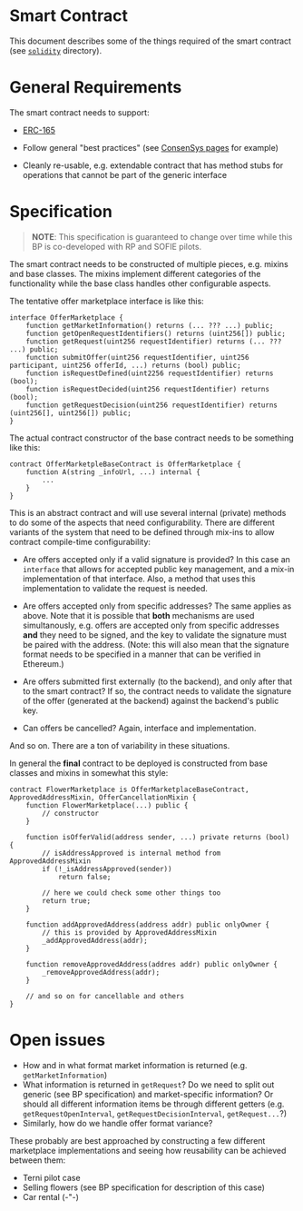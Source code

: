 Smart Contract
==============

This document describes some of the things required of the smart
contract (see [`solidity`](/solidity/) directory).

# General Requirements

The smart contract needs to support:

* [ERC-165](https://github.com/ethereum/EIPs/blob/master/EIPS/eip-165.md)

* Follow general "best practices" (see [ConsenSys
  pages](https://consensys.github.io/smart-contract-best-practices/)
  for example)
* Cleanly re-usable, e.g. extendable contract that has method stubs
  for operations that cannot be part of the generic interface

# Specification

> **NOTE**: This specification is guaranteed to change over time while
> this BP is co-developed with RP and SOFIE pilots.

The smart contract needs to be constructed of multiple pieces,
e.g. mixins and base classes. The mixins implement different
categories of the functionality while the base class handles other
configurable aspects.

The tentative offer marketplace interface is like this:

```
interface OfferMarketplace {
	function getMarketInformation() returns (... ??? ...) public;
	function getOpenRequestIdentifiers() returns (uint256[]) public;
	function getRequest(uint256 requestIdentifier) returns (... ??? ...) public;
	function submitOffer(uint256 requestIdentifier, uint256 participant, uint256 offerId, ...) returns (bool) public;
	function isRequestDefined(uint2256 requestIdentifier) returns (bool);
	function isRequestDecided(uint256 requestIdentifier) returns (bool);
	function getRequestDecision(uint256 requestIdentifier) returns (uint256[], uint256[]) public;
}
```

The actual contract constructor of the base contract needs to be
something like this:

```
contract OfferMarketpleBaseContract is OfferMarketplace {
	function A(string _infoUrl, ...) internal {
		...
	}
}
```

This is an abstract contract and will use several internal (private)
methods to do some of the aspects that need configurability. There
are different variants of the system that need to be defined through
mix-ins to allow contract compile-time configurability:

* Are offers accepted only if a valid signature is provided? In this
  case an `interface` that allows for accepted public key management,
  and a mix-in implementation of that interface. Also, a method that
  uses this implementation to validate the request is needed.

* Are offers accepted only from specific addresses? The same applies
  as above. Note that it is possible that **both** mechanisms are used
  simultanously, e.g. offers are accepted only from specific addresses
  **and** they need to be signed, and the key to validate the
  signature must be paired with the address. (Note: this will also
  mean that the signature format needs to be specified in a manner
  that can be verified in Ethereum.)

* Are offers submitted first externally (to the backend), and only
  after that to the smart contract? If so, the contract needs to
  validate the signature of the offer (generated at the backend)
  against the backend's public key.

* Can offers be cancelled? Again, interface and implementation.

And so on. There are a ton of variability in these situations.

In general the **final** contract to be deployed is constructed from
base classes and mixins in somewhat this style:

```
contract FlowerMarketplace is OfferMarketplaceBaseContract, ApprovedAddressMixin, OfferCancellationMixin {
	function FlowerMarketplace(...) public {
		// constructor
	}

	function isOfferValid(address sender, ...) private returns (bool) {
		// isAddressApproved is internal method from ApprovedAddressMixin
		if (!_isAddressApproved(sender))
			return false;

		// here we could check some other things too
		return true;
	}

	function addApprovedAddress(address addr) public onlyOwner {
		// this is provided by ApprovedAddressMixin
		_addApprovedAddress(addr);
	}

	function removeApprovedAddress(addres addr) public onlyOwner {
		_removeApprovedAddress(addr);
	}

	// and so on for cancellable and others
}
```

# Open issues

* How and in what format market information is returned
  (e.g. `getMarketInformation`)
* What information is returned in `getRequest`? Do we need to split
  out generic (see BP specification) and market-specific information?
  Or should all different information items be through different
  getters (e.g. `getRequestOpenInterval`,
  `getRequestDecisionInterval`, `getRequest...`?)
* Similarly, how do we handle offer format variance?

These probably are best approached by constructing a few different
marketplace implementations and seeing how reusability can be achieved
between them:

* Terni pilot case
* Selling flowers (see BP specification for description of this case)
* Car rental (-"-)
